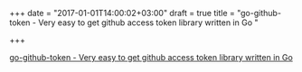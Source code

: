 +++
date = "2017-01-01T14:00:02+03:00"
draft = true
title = "go-github-token - Very easy to get github access token library written in Go "

+++

<p><a href="https://t.co/V6c5HGG7zG">go-github-token - Very easy to get github access token library written in Go </a></p>
